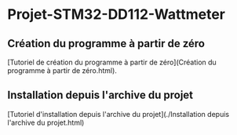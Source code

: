 # Projet-STM32-DD112-Wattmeter
 
## Création du programme à partir de zéro

[Tutoriel de création du programme à partir de zéro](Création du programme à partir de zéro.html).

## Installation depuis l'archive du projet

[Tutoriel d'installation depuis l'archive du projet](./Installation depuis l'archive du projet.html)

